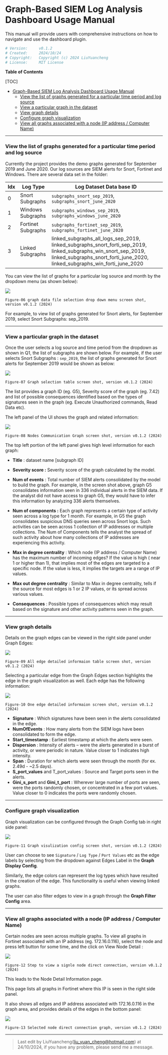# Graph-Based SIEM Log Analysis Dashboard Usage Manual

This manual will provide users with comprehensive instructions on how to navigate and use the dashboard plugin. 

```python
# Version:     v0.1.2
# Created:     2024/10/24
# Copyright:   Copyright (c) 2024 LiuYuancheng
# License:     MIT License 
```

**Table of Contents**

[TOC]

- [Graph-Based SIEM Log Analysis Dashboard Usage Manual](#graph-based-siem-log-analysis-dashboard-usage-manual)
    + [View the list of graphs generated for a particular time period and log source](#view-the-list-of-graphs-generated-for-a-particular-time-period-and-log-source)
    + [View a particular graph in the dataset](#view-a-particular-graph-in-the-dataset)
    + [View graph details](#view-graph-details)
    + [Configure graph visualization](#configure-graph-visualization)
    + [View all graphs associated with a node (IP address / Computer Name)](#view-all-graphs-associated-with-a-node--ip-address---computer-name-)

------

### View the list of graphs generated for a particular time period and log source

Currently the project provides the demo graphs generated for September 2019 and June 2020. Our log sources are SIEM alerts for Snort, Fortinet and Windows. There are several data set in the folder: 

| Idx  | Log Type           | Log Dataset Data base ID                                     |
| ---- | ------------------ | ------------------------------------------------------------ |
| 0    | Snort Subgraphs    | `subgraphs_snort_sep_2019`, `subgraphs_snort_june_2020`      |
| 1    | Windows Subgraphs  | `subgraphs_windows_sep_2019`, `subgraphs_windows_june_2020`  |
| 2    | Fortinet Subgraphs | `subgraphs_fortinet_sep_2019`, `subgraphs_fortinet_june_2020` |
| 3    | Linked Subgraphs   | linked_subgraphs_all_logs_sep_2019, linked_subgraphs_snort_forti_sep_2019, linked_subgraphs_win_snort_sep_2019, linked_subgraphs_snort_forti_june_2020, linked_subgraphs_win_forti_june_2020 |

You can view the list of graphs for a particular log source and month by the dropdown menu (as shown below):

![](doc/img/ums_01.png)

`Figure-06 graph data file selection drop down menu screen shot, version v0.1.2 (2024)`

For example, to view list of graphs generated for Snort alerts, for September 2019, select Snort Subgraphs: sep_2019.



------

### View a particular graph in the dataset

Once the user selects a log source and time period from the dropdown as shown in Q1, the list of subgraphs are shown below. For example, if the user selects Snort Subgraphs : `sep_2019`, the list of graphs generated for Snort alerts for September 2019 would be shown as below: 

![](doc/img/ums_02.png)

`Figure-07 Graph selection table screen shot, version v0.1.2 (2024)`

The list provides a graph ID (eg. G5), Severity score of the graph (eg. 7.42) and list of possible consequences identified based on the types of signatures seen in the graph (eg. Execute Unauthorized commands, Read Data etc). 

The left panel of the UI shows the graph and related information:

![](doc/img/ums_03.png)

`Figure-08 Nodes Communication Graph screen shot, version v0.1.2 (2024)`

The top left portion of the left panel gives high level information for each graph:

- **Title** : dataset name [subgraph ID]

- **Severity score :** Severity score of the graph calculated by the model. 
- **Num of events** : Total number of SIEM alerts consolidated by the model to build the graph. For example, in the screen shot above, graph G5 consolidates information seen in 336 individual alerts in the SIEM data. If the analyst did not have access to graph G5, they would have to infer this information by analyzing 336 alerts themselves. 
- **Num of components :** Each graph represents a certain type of activity seen across a log type for 1 month. For example, in G5 the graph consolidates suspicious DNS queries seen across Snort logs. Such activities can be seen across 1 collection of IP addresses or multiple collections. The Num of Components tells the analyst the spread of such activity about how many collections of IP addresses are experiencing this activity.
- **Max in degree centrality** : Which node (IP address / Computer Name) has the maximum number of incoming edges? If the value is high ( near 1 or higher than 1), that implies most of the edges are targeted to a specific node. If the value is less, it implies the targets are a range of IP values. 
- **Max out degree centrality** : Similar to Max in degree centrality, tells if the source for most edges is 1 or 2 IP values, or its spread across various values. 
- **Consequences** : Possible types of consequences which may result based on the signature and other activity patterns seen in the graph. 



------

### View graph details

Details on the graph edges can be viewed in the right side panel under Graph Edges:

![](doc/img/ums_04.png)

`Figure-09 All edge detailed informaion table screen shot, version v0.1.2 (2024)`

Selecting a particular edge from the Graph Edges section highlights the edge in the graph visualization as well. Each edge has the following information: 

![](doc/img/ums_05.png)

`Figure-10 One edge detailed informaion screen shot, version v0.1.2 (2024)`

- **Signature** : Which signatures have been seen in the alerts consolidated in the edge. 
- **NumOfEvents** : How many alerts from the SIEM logs have been consolidated to form the edge. 
- **Start_timestamp** : Earliest timestamp at which the alerts were seen. 
- **Dispersion** : Intensity of alerts – were the alerts generated in a burst of activity, or were periodic in nature. Value closer to 1 indicates high intensity. 
- **Span** : Duration for which alerts were seen through the month (for ex. 2.49d - ~2.5 days). 
- **S_port_values** and T_port_values : Source and Target ports seen in the alerts. 
- **Gini_s_port** and **Gini_t_port** : Wherever large number of ports are seen, were the ports randomly chosen, or concentrated in a few port values. Value closer to 0 indicates the ports were randomly chosen. 



------

### Configure graph visualization

Graph visualization can be configured through the Graph Config tab in right side panel: 

![](doc/img/ums_06.png)

`Figure-11 Graph visulization config screen shot, version v0.1.2 (2024)`

User can choose to see `Signature` / `Log Type` / `Port Values` etc as the edge labels by selecting from the dropdown against Edges Label in the **Graph Display Config**.

Similarly, the edge colors can represent the log types which have resulted in the creation of the edge. This functionality is useful when viewing linked graphs. 

The user can also filter edges to view in a graph through the **Graph Filter Config** area. 



------

### View all graphs associated with a node (IP address / Computer Name)

Certain nodes are seen across multiple graphs. To view all graphs in Fortinet associated with an IP address (eg. 172.16.0.116), select the node and press left button for some time, and the click on View Node Detail :

![](doc/img/ums_07.png)

`Figure-12 Step to view a signle node direct connection, version v0.1.2 (2024)`

This leads to the Node Detail Information page. 

This page lists all graphs in Fortinet where this IP is seen in the right side panel. 

It also shows all edges and IP address associated with 172.16.0.116 in the graph area, and provides details of the edges in the bottom panel:

![](doc/img/ums_08.png)

`Figure-13 Selected node direct connection graph, version v0.1.2 (2024)`



------

>  Last edit by LiuYuancheng(liu_yuan_cheng@hotmail.com) at 24/10/2024,  if you have any problem, please send me a message. 